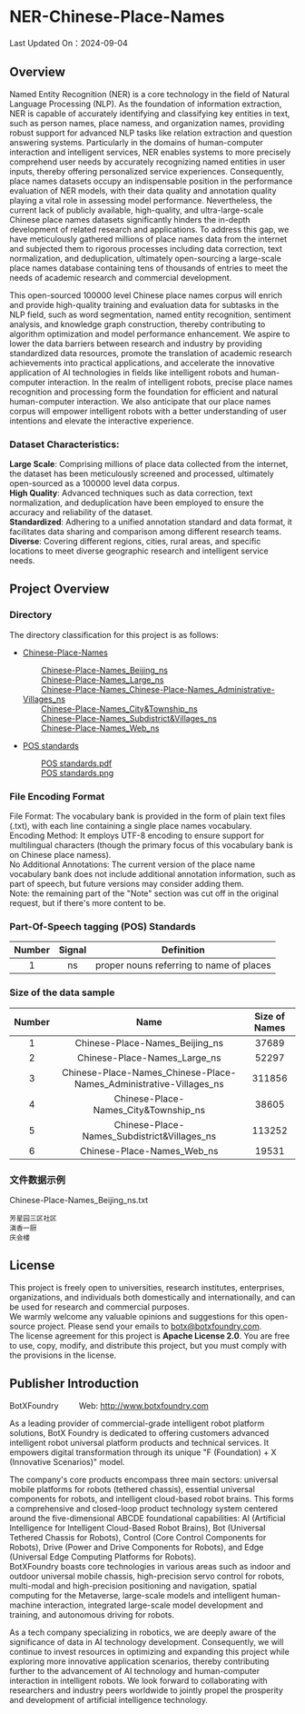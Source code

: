 # NER-Chinese-Place-Names

Last Updated On：2024-09-04

## Overview

Named Entity Recognition (NER) is a core technology in the field of Natural Language Processing (NLP). As the foundation of information extraction, NER is capable of accurately identifying and classifying key entities in text, such as person names, place namess, and organization names, providing robust support for advanced NLP tasks like relation extraction and question answering systems. Particularly in the domains of human-computer interaction and intelligent services, NER enables systems to more precisely comprehend user needs by accurately recognizing named entities in user inputs, thereby offering personalized service experiences. Consequently, place names datasets occupy an indispensable position in the performance evaluation of NER models, with their data quality and annotation quality playing a vital role in assessing model performance. Nevertheless, the current lack of publicly available, high-quality, and ultra-large-scale Chinese place names datasets significantly hinders the in-depth development of related research and applications. To address this gap, we have meticulously gathered millions of place names data from the internet and subjected them to rigorous processes including data correction, text normalization, and deduplication, ultimately open-sourcing a large-scale place names database containing tens of thousands of entries to meet the needs of academic research and commercial development.

This open-sourced 100000 level Chinese place names corpus will enrich and provide high-quality training and evaluation data for subtasks in the NLP field, such as word segmentation, named entity recognition, sentiment analysis, and knowledge graph construction, thereby contributing to algorithm optimization and model performance enhancement. We aspire to lower the data barriers between research and industry by providing standardized data resources, promote the translation of academic research achievements into practical applications, and accelerate the innovative application of AI technologies in fields like intelligent robots and human-computer interaction. In the realm of intelligent robots, precise place names recognition and processing form the foundation for efficient and natural human-computer interaction. We also anticipate that our place names corpus will empower intelligent robots with a better understanding of user intentions and elevate the interactive experience.


### Dataset Characteristics:
**Large Scale**: Comprising millions of place data collected from the internet, the dataset has been meticulously screened and processed, ultimately open-sourced as a 100000 level data corpus.
<br> 
**High Quality**: Advanced techniques such as data correction, text normalization, and deduplication have been employed to ensure the accuracy and reliability of the dataset.
<br> 
**Standardized**: Adhering to a unified annotation standard and data format, it facilitates data sharing and comparison among different research teams.
<br> 
**Diverse**: Covering different regions, cities, rural areas, and specific locations to meet diverse geographic research and intelligent service needs.




## Project Overview
### Directory

The directory classification for this project is as follows:

* [Chinese-Place-Names](/Chinese-Place-Names) 

     &emsp;&emsp;  [Chinese-Place-Names_Beijing_ns](Chinese-Place-Names/Chinese-Place-Names_Beijing_ns.txt)
     <br> 
     &emsp;&emsp;  [Chinese-Place-Names_Large_ns](Chinese-Place-Names/Chinese-Place-Names_Large_ns.txt)
     <br> 
     &emsp;&emsp;  [Chinese-Place-Names_Chinese-Place-Names_Administrative-Villages_ns](Chinese-Place-Names/Chinese-Place-Names_Chinese-Place-Names_Administrative-Villages_ns.txt)
     <br> 
     &emsp;&emsp;  [Chinese-Place-Names_City&Township_ns](Chinese-Place-Names/Chinese-Place-Names_City&Township_ns.txt)
     <br> 
     &emsp;&emsp;  [Chinese-Place-Names_Subdistrict&Villages_ns](Chinese-Place-Names/Chinese-Place-Names_Subdistrict&Villages_ns.txt)
     <br> 
     &emsp;&emsp;  [Chinese-Place-Names_Web_ns](Chinese-Place-Names/Chinese-Place-Names_Web_ns.txt)
     
* [POS standards](/POS_standards)

     &emsp;&emsp;  [POS standards.pdf](POS_standards/POS_standards.pdf)
     <br> 
     &emsp;&emsp;  [POS standards.png](POS_standards/POS_standards.png)
     
### File Encoding Format

File Format: The vocabulary bank is provided in the form of plain text files (.txt), with each line containing a single place names vocabulary.
<br> 
Encoding Method: It employs UTF-8 encoding to ensure support for multilingual characters (though the primary focus of this vocabulary bank is on Chinese place namess).
<br> 
No Additional Annotations: The current version of the place name vocabulary bank does not include additional annotation information, such as part of speech, but future versions may consider adding them.
<br> 
Note: the remaining part of the "Note" section was cut off in the original request, but if there's more content to be.
<br> 

### Part-Of-Speech tagging (POS) Standards
                                                                                        
| Number |Signal | Definition |
|:--:| :--: | :--:|
| 1 | ns | proper nouns referring to name of places|

### Size of the data sample

|   Number  |   Name   |   Size of Names  |
|:--:| :--: | :--:|    
| 1  | Chinese-Place-Names_Beijing_ns  |37689|
| 2  | Chinese-Place-Names_Large_ns |52297|
| 3  | Chinese-Place-Names_Chinese-Place-Names_Administrative-Villages_ns |311856|                                                                                  
| 4  | Chinese-Place-Names_City&Township_ns |38605|
| 5  | Chinese-Place-Names_Subdistrict&Villages_ns |113252|
| 6  | Chinese-Place-Names_Web_ns |19531|

### 文件数据示例

Chinese-Place-Names_Beijing_ns.txt

```
芳星园三区社区
滇香一厨
庆会楼
```

## License

This project is freely open to universities, research institutes, enterprises, organizations, and individuals both domestically and internationally, and can be used for research and commercial purposes.
<br>
We warmly welcome any valuable opinions and suggestions for this open-source project. Please send your emails to botx@botxfoundry.com.
<br>
The license agreement for this project is **Apache License 2.0**. You are free to use, copy, modify, and distribute this project, but you must comply with the provisions in the license.
<br>

## Publisher Introduction

BotXFoundry      &emsp;&emsp;   Web: http://www.botxfoundry.com

As a leading provider of commercial-grade intelligent robot platform solutions, BotX Foundry is dedicated to offering customers advanced intelligent robot universal platform products and technical services. It empowers digital transformation through its unique "F (Foundation) + X (Innovative Scenarios)" model.

The company's core products encompass three main sectors: universal mobile platforms for robots (tethered chassis), essential universal components for robots, and intelligent cloud-based robot brains. This forms a comprehensive and closed-loop product technology system centered around the five-dimensional ABCDE foundational capabilities: AI (Artificial Intelligence for Intelligent Cloud-Based Robot Brains), Bot (Universal Tethered Chassis for Robots), Control (Core Control Components for Robots), Drive (Power and Drive Components for Robots), and Edge (Universal Edge Computing Platforms for Robots).
<br> 
BotXFoundry boasts core technologies in various areas such as indoor and outdoor universal mobile chassis, high-precision servo control for robots, multi-modal and high-precision positioning and navigation, spatial computing for the Metaverse, large-scale models and intelligent human-machine interaction, integrated large-scale model development and training, and autonomous driving for robots.

As a tech company specializing in robotics, we are deeply aware of the significance of data in AI technology development. Consequently, we will continue to invest resources in optimizing and expanding this project while exploring more innovative application scenarios, thereby contributing further to the advancement of AI technology and human-computer interaction in intelligent robots. We look forward to collaborating with researchers and industry peers worldwide to jointly propel the prosperity and development of artificial intelligence technology.
